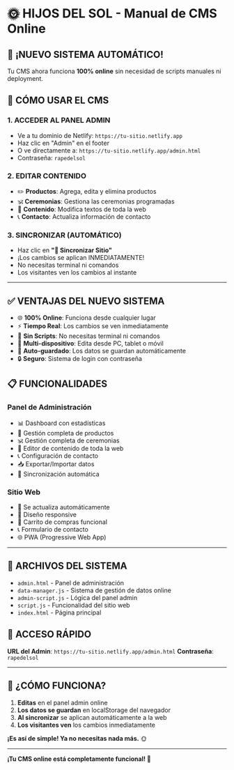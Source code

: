 # 🌞 HIJOS DEL SOL - Manual de CMS Online

## 🎉 **¡NUEVO SISTEMA AUTOMÁTICO!**

Tu CMS ahora funciona **100% online** sin necesidad de scripts manuales ni deployment.

## 🚀 **CÓMO USAR EL CMS**

### 1. ACCEDER AL PANEL ADMIN
- Ve a tu dominio de Netlify: `https://tu-sitio.netlify.app`
- Haz clic en "Admin" en el footer
- O ve directamente a: `https://tu-sitio.netlify.app/admin.html`
- Contraseña: `rapedelsol`

### 2. EDITAR CONTENIDO
- ✏️ **Productos**: Agrega, edita y elimina productos
- 🕉️ **Ceremonias**: Gestiona las ceremonias programadas
- 📝 **Contenido**: Modifica textos de toda la web
- 📞 **Contacto**: Actualiza información de contacto

### 3. SINCRONIZAR (AUTOMÁTICO)
- Haz clic en **"🔄 Sincronizar Sitio"**
- ¡Los cambios se aplican INMEDIATAMENTE!
- No necesitas terminal ni comandos
- Los visitantes ven los cambios al instante

---

## ✅ **VENTAJAS DEL NUEVO SISTEMA**

- 🌐 **100% Online**: Funciona desde cualquier lugar
- ⚡ **Tiempo Real**: Los cambios se ven inmediatamente
- 🔄 **Sin Scripts**: No necesitas terminal ni comandos
- 📱 **Multi-dispositivo**: Edita desde PC, tablet o móvil
- 💾 **Auto-guardado**: Los datos se guardan automáticamente
- 🔒 **Seguro**: Sistema de login con contraseña

## 📋 **FUNCIONALIDADES**

### Panel de Administración
- 📊 Dashboard con estadísticas
- 🌿 Gestión completa de productos
- 🕉️ Gestión completa de ceremonias
- 📝 Editor de contenido de toda la web
- 📞 Configuración de contacto
- 📥 Exportar/Importar datos
- 🔄 Sincronización automática

### Sitio Web
- 🔄 Se actualiza automáticamente
- 📱 Diseño responsive
- 🛒 Carrito de compras funcional
- 📞 Formulario de contacto
- 🌐 PWA (Progressive Web App)

---

## 🔧 **ARCHIVOS DEL SISTEMA**

- `admin.html` - Panel de administración
- `data-manager.js` - Sistema de gestión de datos online
- `admin-script.js` - Lógica del panel admin
- `script.js` - Funcionalidad del sitio web
- `index.html` - Página principal

## 📱 **ACCESO RÁPIDO**

**URL del Admin**: `https://tu-sitio.netlify.app/admin.html`
**Contraseña**: `rapedelsol`

---

## 🎯 **¿CÓMO FUNCIONA?**

1. **Editas** en el panel admin online
2. **Los datos se guardan** en localStorage del navegador
3. **Al sincronizar** se aplican automáticamente a la web
4. **Los visitantes ven** los cambios inmediatamente

**¡Es así de simple! Ya no necesitas nada más.** 🌞

---

**¡Tu CMS online está completamente funcional! 🎉**
